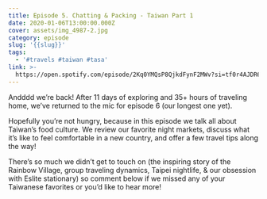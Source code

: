 ```yaml
---
title: Episode 5. Chatting & Packing - Taiwan Part 1
date: 2020-01-06T13:00:00.000Z
cover: assets/img_4987-2.jpg
category: episode
slug: '{{slug}}'
tags:
  - '#travels #taiwan #tasa'
link: >-
  https://open.spotify.com/episode/2Kq0YMQsP8QjkdFynF2MWv?si=tf0r4AJDR62wDWgerfRwPA
---
```

Andddd we’re back! After 11 days of exploring and 35+ hours of traveling home, we’ve returned to the mic for episode 6 (our longest one yet).

Hopefully you’re not hungry, because in this episode we talk all about Taiwan’s food culture. We review our favorite night markets, discuss what it’s like to feel comfortable in a new country, and offer a few travel tips along the way!

There’s so much we didn’t get to touch on (the inspiring story of the Rainbow Village, group traveling dynamics, Taipei nightlife, & our obsession with Eslite stationary) so comment below if we missed any of your Taiwanese favorites or you’d like to hear more!